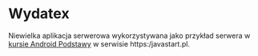 # Wydatex

Niewielka aplikacja serwerowa wykorzystywana jako przykład serwera w [kursie Android Podstawy](https://javastart.pl/kurs/android-podstawy) w serwisie https:/javastart.pl.